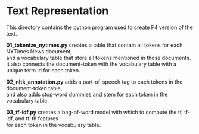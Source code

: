 # Text Representation
This directory contains the python program used to create F4 version of the text.

**01_tokenize_nytimes.py** creates a table that contain all tokens for each NYTimes News document,<br>
and a vocabulary table that store all tokens mentioned in those documents.<br>
It also connects the document-token with the vocabulary table with a unique term id for each token.

**02_nltk_annotation.py** adds a part-of-speech tag to each tokens in the document-token table,<br>
and also adds stop-word dummies and stem for each token in the vocabulary table.<br>

**03_tf-idf.py** creates a bag-of-word model with which to compute the tf, tf-idf, and tf-th features<br> 
for each token in the vocabulary table.
